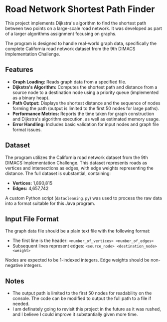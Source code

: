 # Road Network Shortest Path Finder

This project implements Dijkstra's algorithm to find the shortest path between two points on a large-scale road network. It was developed as part of a larger algorithms assignment focusing on graphs.

The program is designed to handle real-world graph data, specifically the complete California road network dataset from the 9th DIMACS Implementation Challenge.

## Features

* **Graph Loading:** Reads graph data from a specified file.
* **Dijkstra's Algorithm:** Computes the shortest path and distance from a source node to a destination node using a priority queue (implemented as a binary heap).
* **Path Output:** Displays the shortest distance and the sequence of nodes forming the path (output is limited to the first 50 nodes for large paths).
* **Performance Metrics:** Reports the time taken for graph construction and Dijkstra's algorithm execution, as well as estimated memory usage.
* **Error Handling:** Includes basic validation for input nodes and graph file format issues.

## Dataset

The program utilizes the California road network dataset from the 9th DIMACS Implementation Challenge. This dataset represents roads as vertices and intersections as edges, with edge weights representing the distance. The full dataset is substantial, containing:

* **Vertices:** 1,890,815
* **Edges:** 4,657,742

A custom Python script (`datacleaning.py`) was used to process the raw data into a format suitable for this Java program.

## Input File Format

The graph data file should be a plain text file with the following format:

* The first line is the header: `<number_of_vertices> <number_of_edges>`
* Subsequent lines represent edges: `<source_node> <destination_node> <weight>`

Nodes are expected to be 1-indexed integers. Edge weights should be non-negative integers.

## Notes

* The output path is limited to the first 50 nodes for readability on the console. The code can be modified to output the full path to a file if needed.
* I am definately going to revisit this project in the future as it was rushed, and I believe I could improve it substantially given more time.
